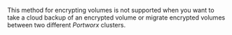 
This method for encrypting volumes is not supported when you want to take a cloud backup  of an encrypted volume or migrate encrypted volumes between two different _Portworx_ clusters.
